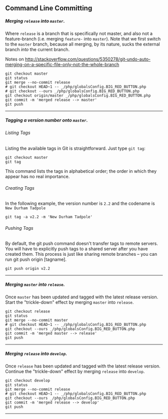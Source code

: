 ## Command Line Committing

##### Merging `release` into `master`.
Where `release` is a branch that is specifically not master, and also not a feature-branch (i.e. merging `feature-` into `master`). Note that we first switch to the `master` branch, because all merging, by its nature, sucks the external branch _into_ the current branch.

Notes on http://stackoverflow.com/questions/5350278/git-undo-auto-merging-on-a-specific-file-only-not-the-whole-branch

```
git checkout master
git status
git merge --no-commit release
# git checkout HEAD~1 -- _/php/globalsConfig.BIG_RED_BUTTON.php
# git checkout --ours _/php/globalsConfig.BIG_RED_BUTTON.php
git checkout origin/master _/php/globalsConfig.BIG_RED_BUTTON.php
git commit -m 'merged release --> master'
git push
```

***

##### Tagging a version number onto `master`.

###### Listing Tags
Listing the available tags in Git is straightforward. Just type `git tag`:
```
git checkout master
git tag
```
This command lists the tags in alphabetical order; the order in which they appear has no real importance.

###### Creating Tags
In the following example, the version number is `2.2` and the codename is `New Durham Tadpole`
```
git tag -a v2.2 -m 'New Durham Tadpole'
```

###### Pushing Tags
By default, the git push command doesn't transfer tags to remote servers. You will have to explicitly push tags to a shared server after you have created them. This process is just like sharing remote branches – you can run git push origin [tagname].
```
git push origin v2.2
```

***

##### Merging `master` into `release`.
Once `master` has been updated and tagged with the latest release version. Start the "trickle-down" effect by merging `master` into `release`.
```
git checkout release
git status
git merge --no-commit master
# git checkout HEAD~1 -- _/php/globalsConfig.BIG_RED_BUTTON.php
git checkout --ours _/php/globalsConfig.BIG_RED_BUTTON.php
git commit -m 'merged master --> release'
git push
```

***

##### Merging `release` into `develop`.
Once `release` has been updated and tagged with the latest release version. Continue the "trickle-down" effect by merging `release` into `develop`.
```
git checkout develop
git status
git merge --no-commit release
# git checkout HEAD~1 -- _/php/globalsConfig.BIG_RED_BUTTON.php
git checkout --ours _/php/globalsConfig.BIG_RED_BUTTON.php
git commit -m 'merged release --> develop'
git push
```

***